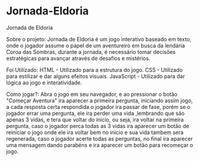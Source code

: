 # Jornada-Eldoria

Jornada de Eldoria

Sobre o projeto:
Jornada de Eldoria é um jogo interativo baseado em texto, onde o jogador assume o papel de um aventureiro em busca da lendária Coroa das Sombras, durante a jornada, é necessário tomar decisões estratégicas para avançar através de desafios e mistérios.

Foi Utilizado:
HTML - Utilizado para a estrutura do jogo.
CSS - Utilizado para estilizar e dar alguns efeitos visuais.
JavaScript - Utilizado para dar lógica ao jogo e interatividade.

Como jogar?:
Abra o jogo em seu navegador, e ao pressionar o botão "Começar Aventura" ira aparecer a primeira pergunta, iniciando assim jogo,
a cada resposta certa respondida o jogador ira passar de fase, porém se o jogador errar uma pergunta, ele ira perder uma
vida ,lembrando que são apenas 3 vidas, e tera que voltar do inicio, ou seja, ira voltar na primeira pergunta, caso o jogador perca
todas as 3 vidas ira aparecer um botão de reiniciar o jogo onde ele ira voltar bem no inicio e sua vida tambem sera regenerada, caso o jogador
acerte todas as perguntas, no final ira aparecer uma mensagem dando parabéns e ira aparecer  um botão para recomeçar o jogo.
